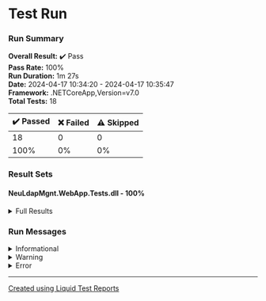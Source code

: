 
# Test Run
### Run Summary

<p>
<strong>Overall Result:</strong> ✔️ Pass <br />
<strong>Pass Rate:</strong> 100% <br />
<strong>Run Duration:</strong> 1m 27s  <br />
<strong>Date:</strong> 2024-04-17 10:34:20 - 2024-04-17 10:35:47 <br />
<strong>Framework:</strong> .NETCoreApp,Version=v7.0 <br />
<strong>Total Tests:</strong> 18 <br />
</p>

<table>
<thead>
<tr>
<th>✔️ Passed</th>
<th>❌ Failed</th>
<th>⚠️ Skipped</th>
</tr>
</thead>
<tbody>
<tr>
<td>18</td>
<td>0</td>
<td>0</td>
</tr>
<tr>
<td>100%</td>
<td>0%</td>
<td>0%</td>
</tr>
</tbody>
</table>

### Result Sets
#### NeuLdapMgnt.WebApp.Tests.dll - 100%
<details>
<summary>Full Results</summary>
<table>
<thead>
<tr>
<th>Result</th>
<th>Test</th>
<th>Duration</th>
</tr>
</thead>
<tr>
<td> ✔️ Passed </td>
<td>DefaultRedirectionToLoginPage</td>
<td>1s 503ms</td>
</tr>
<tr>
<td> ✔️ Passed </td>
<td>RedirectionIsWorkingWhenUnauthorized</td>
<td>6s 952ms</td>
</tr>
<tr>
<td> ✔️ Passed </td>
<td>SuccessfulLoginRedirectsToHomePage</td>
<td>1s 597ms</td>
</tr>
<tr>
<td> ✔️ Passed </td>
<td>NavbarLinksAreWorking</td>
<td>4s 742ms</td>
</tr>
<tr>
<td> ✔️ Passed </td>
<td>NoStudentsArePresent</td>
<td>2s 175ms</td>
</tr>
<tr>
<td> ✔️ Passed </td>
<td>NoStudentsArePresentAndAddStudentsButtonIsPresent</td>
<td>2s 549ms</td>
</tr>
<tr>
<td> ✔️ Passed </td>
<td>AfterPressingAddStudentsButtonRedirectsToAddStudent</td>
<td>2s 875ms</td>
</tr>
<tr>
<td> ✔️ Passed </td>
<td>AddStudentsEditFormHasLoadedDefaultValues</td>
<td>3s 4ms</td>
</tr>
<tr>
<td> ✔️ Passed </td>
<td>AddStudentsEditFormIsValidatingOmCorrectly</td>
<td>2s 710ms</td>
</tr>
<tr>
<td> ✔️ Passed </td>
<td>AddStudentsEditFormIsValidatingFullNameCorrectly</td>
<td>5s 25ms</td>
</tr>
<tr>
<td> ✔️ Passed </td>
<td>AddStudentsEditFormIsValidatingCorrectlyWhenOnlyClassYearIsSelected</td>
<td>4s 650ms</td>
</tr>
<tr>
<td> ✔️ Passed </td>
<td>AddStudentsEditFormIsValidatingCorrectlyWhenOnlyClassGroupIsSelected</td>
<td>5s 147ms</td>
</tr>
<tr>
<td> ✔️ Passed </td>
<td>AddStudentsEditFormIsValidatingClassYearAndGroupCorrectlyWhenNotExistingClassIsSelected</td>
<td>9s 276ms</td>
</tr>
<tr>
<td> ✔️ Passed </td>
<td>AddStudentsEditFormIsValidatingClassYearAndGroupCorrectlyWhenExistingClassIsSelected</td>
<td>16s 597ms</td>
</tr>
<tr>
<td> ✔️ Passed </td>
<td>AddStudentsEditFormIsValidatingUserAndGroupIdCorrectly</td>
<td>3s 168ms</td>
</tr>
<tr>
<td> ✔️ Passed </td>
<td>AddStudentsEditFormIsValidatingEmailCorrectly</td>
<td>3s 645ms</td>
</tr>
<tr>
<td> ✔️ Passed </td>
<td>AddStudentsEditFormIsValidatingDirectoryCorrectly</td>
<td>3s 407ms</td>
</tr>
<tr>
<td> ✔️ Passed </td>
<td>AddStudentsEditFormIsValidatingPasswordCorrectly</td>
<td>3s 924ms</td>
</tr>
</tbody>
</table>
</details>

### Run Messages
<details>
<summary>Informational</summary>
<pre><code>
</code></pre>
</details>

<details>
<summary>Warning</summary>
<pre><code>
</code></pre>
</details>

<details>
<summary>Error</summary>
<pre><code>
</code></pre>
</details>



----

[Created using Liquid Test Reports](https://github.com/kurtmkurtm/LiquidTestReports)